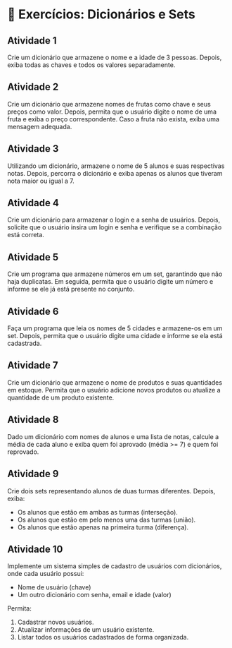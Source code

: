 # 🐍 Exercícios: Dicionários e Sets

## Atividade 1
Crie um dicionário que armazene o nome e a idade de 3 pessoas. Depois, exiba todas as chaves e todos os valores separadamente.

## Atividade 2
Crie um dicionário que armazene nomes de frutas como chave e seus preços como valor. Depois, permita que o usuário digite o nome de uma fruta e exiba o preço correspondente. Caso a fruta não exista, exiba uma mensagem adequada.

## Atividade 3
Utilizando um dicionário, armazene o nome de 5 alunos e suas respectivas notas. Depois, percorra o dicionário e exiba apenas os alunos que tiveram nota maior ou igual a 7.

## Atividade 4
Crie um dicionário para armazenar o login e a senha de usuários. Depois, solicite que o usuário insira um login e senha e verifique se a combinação está correta.

## Atividade 5
Crie um programa que armazene números em um set, garantindo que não haja duplicatas. Em seguida, permita que o usuário digite um número e informe se ele já está presente no conjunto.

## Atividade 6
Faça um programa que leia os nomes de 5 cidades e armazene-os em um set. Depois, permita que o usuário digite uma cidade e informe se ela está cadastrada.

## Atividade 7
Crie um dicionário que armazene o nome de produtos e suas quantidades em estoque. Permita que o usuário adicione novos produtos ou atualize a quantidade de um produto existente.

## Atividade 8
Dado um dicionário com nomes de alunos e uma lista de notas, calcule a média de cada aluno e exiba quem foi aprovado (média >= 7) e quem foi reprovado.

## Atividade 9
Crie dois sets representando alunos de duas turmas diferentes. Depois, exiba:
- Os alunos que estão em ambas as turmas (interseção).
- Os alunos que estão em pelo menos uma das turmas (união).
- Os alunos que estão apenas na primeira turma (diferença).

## Atividade 10
Implemente um sistema simples de cadastro de usuários com dicionários, onde cada usuário possui:
- Nome de usuário (chave)
- Um outro dicionário com senha, email e idade (valor)

Permita:
1. Cadastrar novos usuários.
2. Atualizar informações de um usuário existente.
3. Listar todos os usuários cadastrados de forma organizada.
